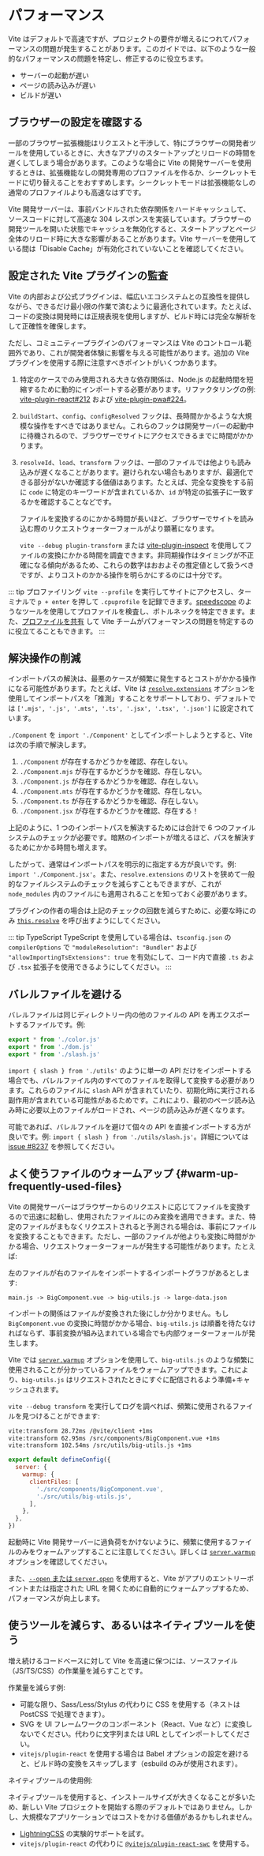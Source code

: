 # パフォーマンス

Vite はデフォルトで高速ですが、プロジェクトの要件が増えるにつれてパフォーマンスの問題が発生することがあります。このガイドでは、以下のような一般的なパフォーマンスの問題を特定し、修正するのに役立ちます。

- サーバーの起動が遅い
- ページの読み込みが遅い
- ビルドが遅い

## ブラウザーの設定を確認する

一部のブラウザー拡張機能はリクエストと干渉して、特にブラウザーの開発者ツールを使用しているときに、大きなアプリのスタートアップとリロードの時間を遅くしてしまう場合があります。このような場合に Vite の開発サーバーを使用するときは、拡張機能なしの開発専用のプロファイルを作るか、シークレットモードに切り替えることをおすすめします。シークレットモードは拡張機能なしの通常のプロファイルよりも高速なはずです。

Vite 開発サーバーは、事前バンドルされた依存関係をハードキャッシュして、ソースコードに対して高速な 304 レスポンスを実装しています。ブラウザーの開発ツールを開いた状態でキャッシュを無効化すると、スタートアップとページ全体のリロード時に大きな影響があることがあります。Vite サーバーを使用している間は「Disable Cache」が有効化されていないことを確認してください。

## 設定された Vite プラグインの監査

Vite の内部および公式プラグインは、幅広いエコシステムとの互換性を提供しながら、できるだけ最小限の作業で済むように最適化されています。たとえば、コードの変換は開発時には正規表現を使用しますが、ビルド時には完全な解析をして正確性を確保します。

ただし、コミュニティープラグインのパフォーマンスは Vite のコントロール範囲外であり、これが開発者体験に影響を与える可能性があります。追加の Vite プラグインを使用する際に注意すべきポイントがいくつかあります。

1. 特定のケースでのみ使用される大きな依存関係は、Node.js の起動時間を短縮するために動的にインポートする必要があります。リファクタリングの例: [vite-plugin-react#212](https://github.com/vitejs/vite-plugin-react/pull/212) および [vite-plugin-pwa#224](https://github.com/vite-pwa/vite-plugin-pwa/pull/244)。

2. `buildStart`、`config`、`configResolved` フックは、長時間かかるような大規模な操作をすべきではありません。これらのフックは開発サーバーの起動中に待機されるので、ブラウザーでサイトにアクセスできるまでに時間がかかります。

3. `resolveId`、`load`、`transform` フックは、一部のファイルでは他よりも読み込みが遅くなることがあります。避けられない場合もありますが、最適化できる部分がないか確認する価値はあります。たとえば、完全な変換をする前に `code` に特定のキーワードが含まれているか、`id` が特定の拡張子に一致するかを確認することなどです。

   ファイルを変換するのにかかる時間が長いほど、ブラウザーでサイトを読み込む際のリクエストウォーターフォールがより顕著になります。

   `vite --debug plugin-transform` または [vite-plugin-inspect](https://github.com/antfu/vite-plugin-inspect) を使用してファイルの変換にかかる時間を調査できます。非同期操作はタイミングが不正確になる傾向があるため、これらの数字はおおよその推定値として扱うべきですが、よりコストのかかる操作を明らかにするのには十分です。

::: tip プロファイリング
`vite --profile` を実行してサイトにアクセスし、ターミナルで `p + enter` を押して `.cpuprofile` を記録できます。[speedscope](https://www.speedscope.app) のようなツールを使用してプロファイルを検査し、ボトルネックを特定できます。また、[プロファイルを共有](https://chat.vite.dev) して Vite チームがパフォーマンスの問題を特定するのに役立てることもできます。
:::

## 解決操作の削減

インポートパスの解決は、最悪のケースが頻繁に発生するとコストがかかる操作になる可能性があります。たとえば、Vite は [`resolve.extensions`](/config/shared-options.md#resolve-extensions) オプションを使用してインポートパスを「推測」することをサポートしており、デフォルトでは `['.mjs', '.js', '.mts', '.ts', '.jsx', '.tsx', '.json']` に設定されています。

`./Component` を `import './Component'` としてインポートしようとすると、Vite は次の手順で解決します。

1. `./Component` が存在するかどうかを確認、存在しない。
2. `./Component.mjs` が存在するかどうかを確認、存在しない。
3. `./Component.js` が存在するかどうかを確認、存在しない。
4. `./Component.mts` が存在するかどうかを確認、存在しない。
5. `./Component.ts` が存在するかどうかを確認、存在しない。
6. `./Component.jsx` が存在するかどうかを確認、存在する！

上記のように、1 つのインポートパスを解決するためには合計で 6 つのファイルシステムのチェックが必要です。暗黙のインポートが増えるほど、パスを解決するためにかかる時間も増えます。

したがって、通常はインポートパスを明示的に指定する方が良いです。例: `import './Component.jsx'`。また、`resolve.extensions` のリストを狭めて一般的なファイルシステムのチェックを減らすこともできますが、これが `node_modules` 内のファイルにも適用されることを知っておく必要があります。

プラグインの作者の場合は上記のチェックの回数を減らすために、必要な時にのみ [`this.resolve`](https://rollupjs.org/plugin-development/#this-resolve) を呼び出すようにしてください。

::: tip TypeScript
TypeScript を使用している場合は、`tsconfig.json` の `compilerOptions` で `"moduleResolution": "Bundler"` および `"allowImportingTsExtensions": true` を有効にして、コード内で直接 `.ts` および `.tsx` 拡張子を使用できるようにしてください。
:::

## バレルファイルを避ける

バレルファイルは同じディレクトリー内の他のファイルの API を再エクスポートするファイルです。例:

```js [src/utils/index.js]
export * from './color.js'
export * from './dom.js'
export * from './slash.js'
```

`import { slash } from './utils'` のように単一の API だけをインポートする場合でも、バレルファイル内のすべてのファイルを取得して変換する必要があります。これらのファイルに `slash` API が含まれていたり、初期化時に実行される副作用が含まれている可能性があるためです。これにより、最初のページ読み込み時に必要以上のファイルがロードされ、ページの読み込みが遅くなります。

可能であれば、バレルファイルを避けて個々の API を直接インポートする方が良いです。例: `import { slash } from './utils/slash.js'`。詳細については [issue #8237](https://github.com/vitejs/vite/issues/8237) を参照してください。

## よく使うファイルのウォームアップ {#warm-up-frequently-used-files}

Vite の開発サーバーはブラウザーからのリクエストに応じてファイルを変換するので迅速に起動し、使用されたファイルにのみ変換を適用できます。また、特定のファイルがまもなくリクエストされると予測される場合は、事前にファイルを変換することもできます。ただし、一部のファイルが他よりも変換に時間がかかる場合、リクエストウォーターフォールが発生する可能性があります。たとえば:

左のファイルが右のファイルをインポートするインポートグラフがあるとします:

```
main.js -> BigComponent.vue -> big-utils.js -> large-data.json
```

インポートの関係はファイルが変換された後にしか分かりません。もし `BigComponent.vue` の変換に時間がかかる場合、`big-utils.js` は順番を待たなければならず、事前変換が組み込まれている場合でも内部ウォーターフォールが発生します。

Vite では [`server.warmup`](/config/server-options.md#server-warmup) オプションを使用して、`big-utils.js` のような頻繁に使用されることが分かっているファイルをウォームアップできます。これにより、`big-utils.js` はリクエストされたときにすぐに配信されるよう準備+キャッシュされます。

`vite --debug transform` を実行してログを調べれば、頻繁に使用されるファイルを見つけることができます:

```bash
vite:transform 28.72ms /@vite/client +1ms
vite:transform 62.95ms /src/components/BigComponent.vue +1ms
vite:transform 102.54ms /src/utils/big-utils.js +1ms
```

```js [vite.config.js]
export default defineConfig({
  server: {
    warmup: {
      clientFiles: [
        './src/components/BigComponent.vue',
        './src/utils/big-utils.js',
      ],
    },
  },
})
```

起動時に Vite 開発サーバーに過負荷をかけないように、頻繁に使用するファイルのみをウォームアップすることに注意してください。詳しくは [`server.warmup`](/config/server-options.md#server-warmup) オプションを確認してください。

また、[`--open` または `server.open`](/config/server-options.html#server-open) を使用すると、Vite がアプリのエントリーポイントまたは指定された URL を開くために自動的にウォームアップするため、パフォーマンスが向上します。

## 使うツールを減らす、あるいはネイティブツールを使う

増え続けるコードベースに対して Vite を高速に保つには、ソースファイル（JS/TS/CSS）の作業量を減らすことです。

作業量を減らす例:

- 可能な限り、Sass/Less/Stylus の代わりに CSS を使用する（ネストは PostCSS で処理できます）。
- SVG を UI フレームワークのコンポーネント（React、Vue など）に変換しないでください。代わりに文字列または URL としてインポートしてください。
- `vitejs/plugin-react` を使用する場合は Babel オプションの設定を避けると、ビルド時の変換をスキップします（esbuild のみが使用されます）。

ネイティブツールの使用例:

ネイティブツールを使用すると、インストールサイズが大きくなることが多いため、新しい Vite プロジェクトを開始する際のデフォルトではありません。しかし、大規模なアプリケーションではコストをかける価値があるかもしれません。

- [LightningCSS](https://github.com/vitejs/vite/discussions/13835) の実験的サポートを試す。
- `vitejs/plugin-react` の代わりに [`@vitejs/plugin-react-swc`](https://github.com/vitejs/vite-plugin-react-swc) を使用する。
